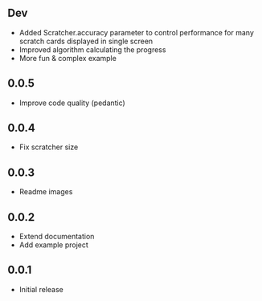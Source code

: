 ## Dev

* Added Scratcher.accuracy parameter to control performance for many scratch cards displayed in single screen
* Improved algorithm calculating the progress
* More fun & complex example

## 0.0.5

* Improve code quality (pedantic)

## 0.0.4

* Fix scratcher size

## 0.0.3

* Readme images

## 0.0.2

* Extend documentation
* Add example project

## 0.0.1

* Initial release
